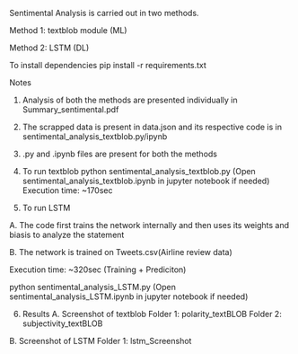 Sentimental Analysis is carried out in two methods. 

Method 1: textblob module (ML)

Method 2: LSTM (DL)

To install dependencies
pip install -r requirements.txt

Notes

1. Analysis of both the methods are presented individually in Summary_sentimental.pdf


2. The scrapped data is present in data.json and its respective code is in sentimental_analysis_textblob.py/ipynb


3. .py and .ipynb files are present for both the methods


4. To run textblob
python sentimental_analysis_textblob.py
(Open sentimental_analysis_textblob.ipynb in jupyter notebook if needed)
Execution time: ~170sec

5. To run LSTM

A. The code first trains the network internally and then uses its weights and biasis to analyze the statement

B. The network is trained on Tweets.csv(Airline review data)

Execution time: ~320sec (Training + Prediciton)

python sentimental_analysis_LSTM.py
(Open sentimental_analysis_LSTM.ipynb in jupyter notebook if needed)

6. Results
A. Screenshot of textblob
Folder 1: polarity_textBLOB
Folder 2: subjectivity_textBLOB

B. Screenshot of LSTM
Folder 1: lstm_Screenshot
